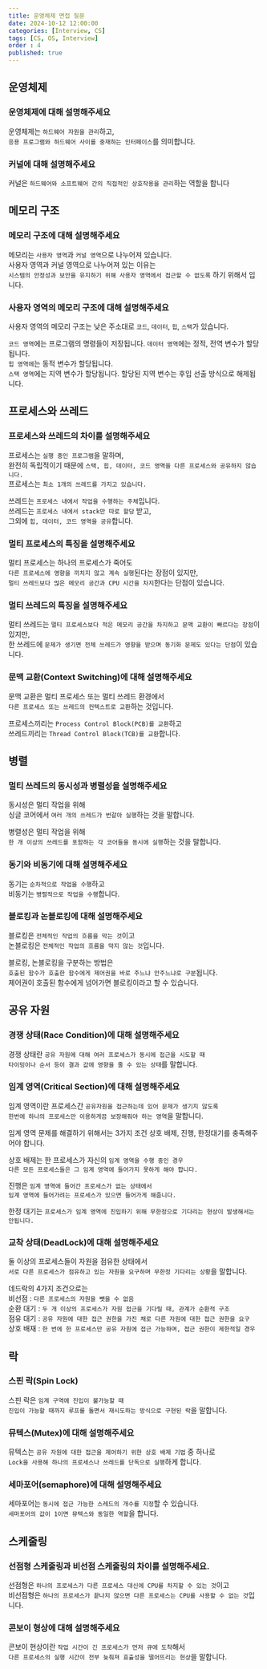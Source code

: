 ```yaml
---
title: 운영체제 면접 질문
date: 2024-10-12 12:00:00
categories: [Interview, CS]
tags: [CS, OS, Interview]
order : 4
published: true
---
```


## 운영체제

### 운영체제에 대해 설명해주세요

운영체제는 `하드웨어 자원을 관리`하고,   
`응용 프로그램와 하드웨어 사이를 중재하는 인터페이스`를 의미합니다.

### 커널에 대해 설명해주세요

커널은 `하드웨어와 소프트웨어 간의 직접적인 상호작용을 관리`하는 역할을 합니다

## 메모리 구조

### 메모리 구조에 대해 설명해주세요

메모리는 `사용자 영역`과 `커널 영역`으로 나누어져 있습니다.  
사용자 영역과 커널 영역으로 나누어져 있는 이유는   
`시스템의 안정성과 보안을 유지하기 위해 사용자 영역에서 접근할 수 없도록` 하기 위해서 입니다.

### 사용자 영역의 메모리 구조에 대해 설명해주세요

사용자 영역의 메모리 구조는 낮은 주소대로 `코드`, `데이터`, `힙`, `스택`가 있습니다.  

`코드 영역`에는 프로그램의 명령들이 저장됩니다.
`데이터 영역`에는 정적, 전역 변수가 할당됩니다.  
`힙 영역에`는 동적 변수가 할당됩니다.  
`스택 영역`에는 지역 변수가 할당됩니다. 할당된 지역 변수는 후입 선출 방식으로 해제됩니다.  

## 프로세스와 쓰레드

### 프로세스와 쓰레드의 차이를 설명해주세요

프로세스는 `실행 중인 프로그램`을 말하며,   
완전히 독립적이기 때문에 `스택, 힙, 데이터, 코드 영역을 다른 프로세스와 공유하지 않습니다.`  
프로세스는 `최소 1개의 쓰레드를 가지고 있습니다.`

쓰레드는 `프로세스 내에서 작업을 수행하는 주체`입니다.  
쓰레드는 `프로세스 내에서 stack만 따로 할당` 받고,  
그외에 `힙, 데이터, 코드 영역을 공유`합니다.

### 멀티 프로세스의 특징을 설명해주세요

멀티 프로세스는 하나의 프로세스가 죽어도   
`다른 프로세스에 영향을 끼치지 않고 계속 실행`된다는 장점이 있지만,  
`멀티 쓰레드보다 많은 메모리 공간과 CPU 시간을 차지`한다는 단점이 있습니다.

### 멀티 쓰레드의 특징을 설명해주세요

멀티 쓰레드는 `멀티 프로세스보다 적은 메모리 공간을 차지하고 문맥 교환이 빠르다는 장점`이 있지만,   
한 쓰레드에 `문제가 생기면 전체 쓰레드가 영향을 받으며 동기화 문제도 있다는 단점`이 있습니다.

### 문맥 교환(Context Switching)에 대해 설명해주세요

문맥 교환은 멀티 프로세스 또는 멀티 쓰레드 환경에서   
`다른 프로세스 또는 쓰레드의 컨텍스트로 교환`하는 것입니다.   

프로세스끼리는 `Process Control Block(PCB)를 교환`하고  
쓰레드끼리는 `Thread Control Block(TCB)를 교환`합니다.

## 병렬

### 멀티 쓰레드의 동시성과 병렬성을 설명해주세요

동시성은 멀티 작업을 위해   
싱글 코어에서 `여러 개의 쓰레드가 번갈아 실행`하는 것을 말합니다.  

병렬성은 멀티 작업을 위해   
`한 개 이상의 쓰레드를 포함하는 각 코어들을 동시에 실행`하는 것을 말합니다.

### 동기와 비동기에 대해 설명해주세요

동기는 `순차적으로 작업을 수행`하고  
비동기는 `병렬적으로 작업을 수행`합니다.

### 블로킹과 논블로킹에 대해 설명해주세요

블로킹은 `전체적인 작업의 흐름을 막는 것`이고  
논블로킹은 `전체적인 작업의 흐름을 막지 않는 것`입니다.  

블로킹, 논블로킹을 구분하는 방법은   
`호출된 함수가 호출한 함수에게 제어권을 바로 주느냐 안주느냐로 구분`됩니다.  
제어권이 호출된 함수에게 넘어가면 블로킹이라고 할 수 있습니다.

## 공유 자원

### 경쟁 상태(Race Condition)에 대해 설명해주세요

경쟁 상태란 `공유 자원에 대해 여러 프로세스가 동시에 접근을 시도할 때`  
`타이밍이나 순서 등이 결과 값에 영향을 줄 수 있는 상태`를 말합니다.

### 임계 영역(Critical Section)에 대해 설명해주세요 

임계 영역이란 프로세스간 `공유자원을 접근하는데 있어 문제가 생기지 않도록`   
`한번에 하나의 프로세스만 이용하게끔 보장해줘야 하는 영역`을 말합니다.

임계 영역 문제를 해결하기 위해서는 3가지 조건 상호 배제, 진행, 한정대기를 충족해주어야 합니다.

상호 배제는 한 프로세스가 자신의 `임계 영역을 수행 중인 경우`  
`다른 모든 프로세스들은 그 임계 영역에 들어가지 못하게 해야 합니다.`

진행은 `임계 영역에 들어간 프로세스가 없는 상태에서`  
`임계 영역에 들어가려는 프로세스가 있으면 들어가게 해줍니다.`

한정 대기는 `프로세스가 임계 영역에 진입하기 위해 무한정으로 기다리는 현상이 발생해서는 안됩니다.`

### 교착 상태(DeadLock)에 대해 설명해주세요

둘 이상의 프로세스들이 자원을 점유한 상태에서   
`서로 다른 프로세스가 점유하고 있는 자원을 요구하며 무한정 기다리는 상황`을 말합니다.

데드락의 4가지 조건으로는  
비선점 : `다른 프로세스의 자원을 뺏을 수 없음`  
순환 대기 : `두 개 이상의 프로세스가 자원 접근을 기다릴 때, 관계가 순환적 구조`  
점유 대기 : `공유 자원에 대한 접근 권한을 가진 채로 다른 자원에 대한 접근 권한을 요구`  
상호 배재 : `한 번에 한 프로세스만 공유 자원에 접근 가능하며, 접근 권한이 제한적일 경우`

## 락

### 스핀 락(Spin Lock)

스핀 락은 `임계 구역에 진입이 불가능할 때`   
`진입이 가능할 때까지 루프를 돌면서 재시도하는 방식으로 구현된 락`을 말합니다.

### 뮤텍스(Mutex)에 대해 설명해주세요

뮤텍스는 `공유 자원에 대한 접근을 제어하기 위한 상호 배제 기법` 중 하나로   
`Lock을 사용해 하나의 프로세스나 쓰레드를 단독으로 실행`하게 합니다.  

### 세마포어(semaphore)에 대해 설명해주세요

세마포어는 `동시에 접근 가능한 스레드의 개수를 지정`할 수 있습니다.  
`세마포어의 값이 1이면 뮤텍스와 동일한 역할`을 합니다.

## 스케줄링

### 선점형 스케줄링과 비선점 스케줄링의 차이를 설명해주세요.

선점형은 `하나의 프로세스가 다른 프로세스 대신에 CPU를 차지할 수 있는 것`이고  
비선점형은 `하나의 프로세스가 끝나지 않으면 다른 프로세스는 CPU를 사용할 수 없는 것`입니다.

### 콘보이 형상에 대해 설명해주세요

콘보이 현상이란 `작업 시간이 긴 프로세스가 먼저 큐에 도착`해서  
`다른 프로세스의 실행 시간이 전부 늦춰져 효츌성을 떨어뜨리는 현상`을 말합니다.